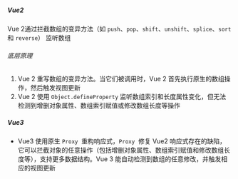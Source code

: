 ##### Vue2

Vue 2通过拦截数组的变异方法（如 `push`、`pop`、`shift`、`unshift`、`splice`、`sort` 和 `reverse`） 监听数组

###### 底层原理

1. Vue 2 重写数组的变异方法。当它们被调用时，Vue 2 首先执行原生的数组操作，然后触发视图更新
2. Vue 2 使用 `Object.defineProperty` 监听数组索引和长度属性变化，但无法检测到增删对象属性、数组索引赋值或修改数组长度等操作

##### Vue3

- Vue3 使用原生 `Proxy`  重构响应式，`Proxy`  修复 Vue2 响应式存在的缺陷，它可以拦截对象的任意操作（包括增删对象属性、数组索引赋值和修改数组长度等），支持更多数据结构。Vue 3 能自动检测到数组的任意修改，并触发相应的视图更新
